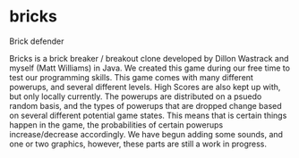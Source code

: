 # bricks
Brick defender

Bricks is a brick breaker / breakout clone developed by Dillon Wastrack and myself (Matt Williams) in Java. We created this game during our free time to test our programming skills. This game comes with many different powerups, and several different levels. High Scores are also kept up with, but only locally currently. The powerups are distributed on a psuedo random basis, and the types of powerups that are dropped change based on several different potential game states. This means that is certain things happen in the game, the probabilities of certain powerups increase/decrease accordingly. We have begun adding some sounds, and one or two graphics, however, these parts are still a work in progress. 
